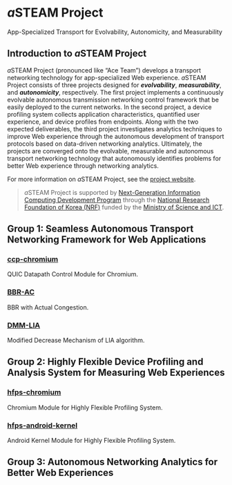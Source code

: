 # *a*STEAM Project
App-Specialized Transport for Evolvability, Autonomicity, and Measurability
## Introduction to *a*STEAM Project
*a*STEAM Project (pronounced like “Ace Team”) develops a transport networking technology for app-specialized Web experience. *a*STEAM Project consists of three projects designed for **_evolvability_**, **_measurability_**, and **_autonomicity_**, respectively. The first project implements a continuously evolvable autonomous transmission networking control framework that be easily deployed to the current networks. In the second project, a device profiling system collects application characteristics, quantified user experience, and device profiles from endpoints. Along with the two expected deliverables, the third project investigates analytics techniques to improve Web experience through the autonomous development of transport protocols based on data-driven networking analytics. Ultimately, the projects are converged onto the evolvable, measurable and autonomous transport networking technology that autonomously identifies problems for better Web experience through networking analytics.

For more information on *a*STEAM Project, see the [project website](https://asteam.korea.ac.kr/).

> *a*STEAM Project is supported by [Next-Generation Information Computing Development Program](http://www.nrf.re.kr/eng/cms/page/main?menu_no=201) through the [National Research Foundation of Korea (NRF)](http://www.nrf.re.kr/) funded by the [Ministry of Science and ICT](https://www.msit.go.kr/).

## Group 1: Seamless Autonomous Transport Networking Framework for Web Applications
### [ccp-chromium](https://github.com/ku-asteam/ccp-chromium/)
QUIC Datapath Control Module for Chromium.
### [BBR-AC](https://github.com/ku-asteam/BBR-AC/)
BBR with Actual Congestion.
### [DMM-LIA](https://github.com/ku-asteam/DMM-LIA/)
Modified Decrease Mechanism of LIA algorithm.

## Group 2: Highly Flexible Device Profiling and Analysis System for Measuring Web Experiences
### [hfps-chromium](https://github.com/ku-asteam/hfps-chromium/)
Chromium Module for Highly Flexible Profiling System.
### [hfps-android-kernel](https://github.com/ku-asteam/hfps-android-kernel/)
Android Kernel Module for Highly Flexible Profiling System.

## Group 3: Autonomous Networking Analytics for Better Web Experiences
